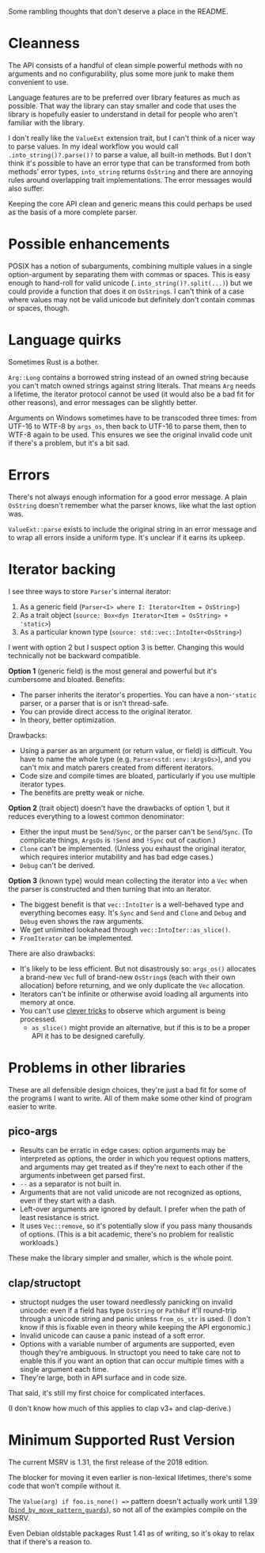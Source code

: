 Some rambling thoughts that don't deserve a place in the README.

# Cleanness
The API consists of a handful of clean simple powerful methods with no arguments and no configurability, plus some more junk to make them convenient to use.

Language features are to be preferred over library features as much as possible. That way the library can stay smaller and code that uses the library is hopefully easier to understand in detail for people who aren't familiar with the library.

I don't really like the `ValueExt` extension trait, but I can't think of a nicer way to parse values. In my ideal workflow you would call `.into_string()?.parse()?` to parse a value, all built-in methods. But I don't think it's possible to have an error type that can be transformed from both methods' error types, `into_string` returns `OsString` and there are annoying rules around overlapping trait implementations. The error messages would also suffer.

Keeping the core API clean and generic means this could perhaps be used as the basis of a more complete parser.

# Possible enhancements
POSIX has a notion of subarguments, combining multiple values in a single option-argument by separating them with commas or spaces. This is easy enough to hand-roll for valid unicode (`.into_string()?.split(...)`) but we could provide a function that does it on `OsString`s. I can't think of a case where values may not be valid unicode but definitely don't contain commas or spaces, though.

# Language quirks
Sometimes Rust is a bother.

`Arg::Long` contains a borrowed string instead of an owned string because you can't match owned strings against string literals. That means `Arg` needs a lifetime, the iterator protocol cannot be used (it would also be a bad fit for other reasons), and error messages can be slightly better.

Arguments on Windows sometimes have to be transcoded three times: from UTF-16 to WTF-8 by `args_os`, then back to UTF-16 to parse them, then to WTF-8 again to be used. This ensures we see the original invalid code unit if there's a problem, but it's a bit sad.

# Errors
There's not always enough information for a good error message. A plain `OsString` doesn't remember what the parser knows, like what the last option was.

`ValueExt::parse` exists to include the original string in an error message and to wrap all errors inside a uniform type. It's unclear if it earns its upkeep.

# Iterator backing
I see three ways to store `Parser`'s internal iterator:

1. As a generic field (`Parser<I> where I: Iterator<Item = OsString>`)
2. As a trait object (`source: Box<dyn Iterator<Item = OsString> + 'static>`)
3. As a particular known type (`source: std::vec::IntoIter<OsString>`)

I went with option 2 but I suspect option 3 is better. Changing this would technically not be backward compatible.

**Option 1** (generic field) is the most general and powerful but it's cumbersome and bloated. Benefits:

- The parser inherits the iterator's properties. You can have a non-`'static` parser, or a parser that is or isn't thread-safe.
- You can provide direct access to the original iterator.
- In theory, better optimization.

Drawbacks:

- Using a parser as an argument (or return value, or field) is difficult. You have to name the whole type (e.g. `Parser<std::env::ArgsOs>`), and you can't mix and match parers created from different iterators.
- Code size and compile times are bloated, particularly if you use multiple iterator types.
- The benefits are pretty weak or niche.

**Option 2** (trait object) doesn't have the drawbacks of option 1, but it reduces everything to a lowest common denominator:

- Either the input must be `Send`/`Sync`, or the parser can't be `Send`/`Sync`. (To complicate things, `ArgsOs` is `!Send` and `!Sync` out of caution.)
- `Clone` can't be implemented. (Unless you exhaust the original iterator, which requires interior mutability and has bad edge cases.)
- `Debug` can't be derived.

**Option 3** (known type) would mean collecting the iterator into a `Vec` when the parser is constructed and then turning that into an iterator.

- The biggest benefit is that `vec::IntoIter` is a well-behaved type and everything becomes easy. It's `Sync` and `Send` and `Clone` and `Debug` and `Debug` even shows the raw arguments.
- We get unlimited lookahead through `vec::IntoIter::as_slice()`.
- `FromIterator` can be implemented.

There are also drawbacks:

- It's likely to be less efficient. But not disastrously so: `args_os()` allocates a brand-new `Vec` full of brand-new `OsString`s (each with their own allocation) before returning, and we only duplicate the `Vec` allocation.
- Iterators can't be infinite or otherwise avoid loading all arguments into memory at once.
- You can't use [clever tricks](https://gist.github.com/blyxxyz/06b45c82c4a4f1030a89e0289adebf09) to observe which argument is being processed.
  - `as_slice()` might provide an alternative, but if this is to be a proper API it has to be designed carefully.

# Problems in other libraries
These are all defensible design choices, they're just a bad fit for some of the programs I want to write. All of them make some other kind of program easier to write.

## pico-args
- Results can be erratic in edge cases: option arguments may be interpreted as options, the order in which you request options matters, and arguments may get treated as if they're next to each other if the arguments inbetween get parsed first.
- `--` as a separator is not built in.
- Arguments that are not valid unicode are not recognized as options, even if they start with a dash.
- Left-over arguments are ignored by default. I prefer when the path of least resistance is strict.
- It uses `Vec::remove`, so it's potentially slow if you pass many thousands of options. (This is a bit academic, there's no problem for realistic workloads.)

These make the library simpler and smaller, which is the whole point.

## clap/structopt
- structopt nudges the user toward needlessly panicking on invalid unicode: even if a field has type `OsString` or `PathBuf` it'll round-trip through a unicode string and panic unless `from_os_str` is used. (I don't know if this is fixable even in theory while keeping the API ergonomic.)
- Invalid unicode can cause a panic instead of a soft error.
- Options with a variable number of arguments are supported, even though they're ambiguous. In structopt you need to take care not to enable this if you want an option that can occur multiple times with a single argument each time.
- They're large, both in API surface and in code size.

That said, it's still my first choice for complicated interfaces.

(I don't know how much of this applies to clap v3+ and clap-derive.)

# Minimum Supported Rust Version
The current MSRV is 1.31, the first release of the 2018 edition.

The blocker for moving it even earlier is non-lexical lifetimes, there's some code that won't compile without it.

The `Value(arg) if foo.is_none() =>` pattern doesn't actually work until 1.39 ([`bind_by_move_pattern_guards`](https://github.com/rust-lang/rust/pull/63118)), so not all of the examples compile on the MSRV.

Even Debian oldstable packages Rust 1.41 as of writing, so it's okay to relax that if there's a reason to.
